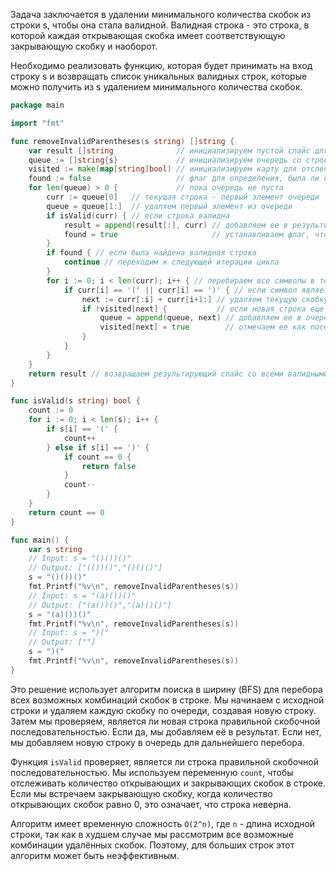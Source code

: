 Задача заключается в удалении минимального количества скобок из строки s, чтобы она стала валидной. Валидная строка - это строка, в которой каждая открывающая скобка имеет соответствующую закрывающую скобку и наоборот.

Необходимо реализовать функцию, которая будет принимать на вход строку s и возвращать список уникальных валидных строк, которые можно получить из s удалением минимального количества скобок.

```go
package main

import "fmt"

func removeInvalidParentheses(s string) []string {
	var result []string              // инициализируем пустой слайс для хранения валидных строк
	queue := []string{s}             // инициализируем очередь со строкой s
	visited := make(map[string]bool) // инициализируем карту для отслеживания посещенных строк
	found := false                   // флаг для определения, была ли найдена валидная строка
	for len(queue) > 0 {             // пока очередь не пуста
		curr := queue[0]   // текущая строка - первый элемент очереди
		queue = queue[1:]  // удаляем первый элемент из очереди
		if isValid(curr) { // если строка валидна
			result = append(result[:], curr) // добавляем ее в результирующий слайс
			found = true                     // устанавливаем флаг, что была найдена валидная строка
		}
		if found { // если была найдена валидная строка
			continue // переходим к следующей итерации цикла
		}
		for i := 0; i < len(curr); i++ { // перебираем все символы в текущей строке
			if curr[i] == '(' || curr[i] == ')' { // если символ является скобкой
				next := curr[:i] + curr[i+1:] // удаляем текущую скобку из строки
				if !visited[next] {           // если новая строка еще не посещена
					queue = append(queue, next) // добавляем ее в очередь
					visited[next] = true        // отмечаем ее как посещенную
				}
			}
		}
	}
	return result // возвращаем результирующий слайс со всеми валидными строками
}

func isValid(s string) bool {
	count := 0
	for i := 0; i < len(s); i++ {
		if s[i] == '(' {
			count++
		} else if s[i] == ')' {
			if count == 0 {
				return false
			}
			count--
		}
	}
	return count == 0
}

func main() {
	var s string
	// Input: s = "()())()"
	// Output: ["(())()","()()()"]
	s = "()())()"
	fmt.Printf("%v\n", removeInvalidParentheses(s))
	// Input: s = "(a)())()"
	// Output: ["(a())()","(a)()()"]
	s = "(a)())()"
	fmt.Printf("%v\n", removeInvalidParentheses(s))
	// Input: s = ")("
	// Output: [""]
	s = ")("
	fmt.Printf("%v\n", removeInvalidParentheses(s))
}
```

Это решение использует алгоритм поиска в ширину (BFS) для перебора всех возможных комбинаций скобок в строке. Мы начинаем с исходной строки и удаляем каждую скобку по очереди, создавая новую строку. Затем мы проверяем, является ли новая строка правильной скобочной последовательностью. Если да, мы добавляем её в результат. Если нет, мы добавляем новую строку в очередь для дальнейшего перебора.

Функция `isValid` проверяет, является ли строка правильной скобочной последовательностью. Мы используем переменную `count`, чтобы отслеживать количество открывающих и закрывающих скобок в строке. Если мы встречаем закрывающую скобку, когда количество открывающих скобок равно 0, это означает, что строка неверна.

Алгоритм имеет временную сложность `O(2^n)`, где `n` - длина исходной строки, так как в худшем случае мы рассмотрим все возможные комбинации удалённых скобок. Поэтому, для больших строк этот алгоритм может быть неэффективным.
